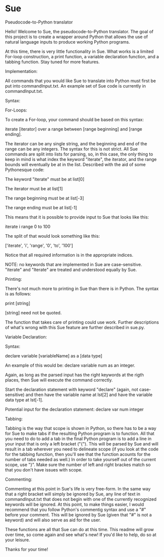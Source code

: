 Sue
===

Pseudocode-to-Python translator


  Hello! Welcome to Sue, the pseudocode-to-Python translator. The goal of this project is to create a wrapper around Python that allows the use of natural language inputs to produce working Python programs.

  At this time, there is very little functionality in Sue. What works is a limited For-loop construction, a print function, a variable declaration function, and a tabbing function. Stay tuned for more features.
  
  

Implementation:

All commands that you would like Sue to translate into Python must first be put into commandInput.txt. An example set of Sue code is currently in commandInput.txt.



Syntax:



For-Loops:

To create a For-loop, your command should be based on this syntax:

iterate [iterator] over a range between [range beginning] and [range ending].

The iterator can be any single string, and the beginning and end of the range can be any integers. The syntax for this is not strict. All Sue commands are split into lists for parsing, so, in this case, the only thing to keep in mind is what index the keyword "iterate", the iterator, and the range bounds will eventually be at in the list. Described with the aid of some Pythonesque code:

The keyword "iterate" must be at list[0]

The iterator must be at list[1]

The range beginning must be at list[-3]

The range ending must be at list[-1]

This means that it is possible to provide input to Sue that looks like this:

iterate i range 0 to 100

The split of that would look something like this:

['iterate', 'i', 'range', '0', 'to', '100']

Notice that all required information is in the appropriate indices.

NOTE: no keywords that are implemented in Sue are case-sensitive. "iterate" and "Iterate" are treated and understood equally by Sue.


Printing:

There's not much more to printing in Sue than there is in Python. The syntax is as follows:

print [string]

[string] need not be quoted.

The function that takes care of printing could use work. Further descriptions of what's wrong with this Sue feature are further described in sue.py.

Variable Declaration:

Syntax:

declare variable [variableName] as a [data type]

An example of this would be: declare variable num as an integer.

Again, as long as the parsed input has the right keywords at the rigth places, then Sue will execute the command correctly.

Start the declaration statement with keyword "declare" (again, not case-sensitive) and then have the variable name at lst[2] and have the variable data type at lst[-1].

Potential input for the declaration statement: declare var num integer

Tabbing:

Tabbing is the way that scope is shown in Python, so there has to be a way for Sue to make tabs if the resulting Python program is to function. All that you need to do to add a tab in the final Python program is to add a line in your input that is only a left bracket ("{"). This will be parsed by Sue and will result in a tab wherever you need to delineate scope (if you look at the code for the tabbing function, then you'll see that the function acounts for the number of tabs needed as well.) In order to take yourself out of the current scope, use "}". Make sure the number of left and right brackes match so that you don't have issues with scope.


Commenting:

  Commenting at this point in Sue's life is very free-form. In the same way that a right bracket will simply be ignored by Sue, any line of text in commandInput.txt that does not begin with one of the currently recognized keywords will be ignored. At this point, to make things easier, I would recommend that you follow Python's commentig syntax and use a "#" before your comment. This will be ignored by Sue (given that "#" is not a keyword) and will also serve as aid for the user.



These functions are all that Sue can do at this time. This readme will grow over time, so come again and see what's new! If you'd like to help, do so at your leisure.



Thanks for your time!



















































